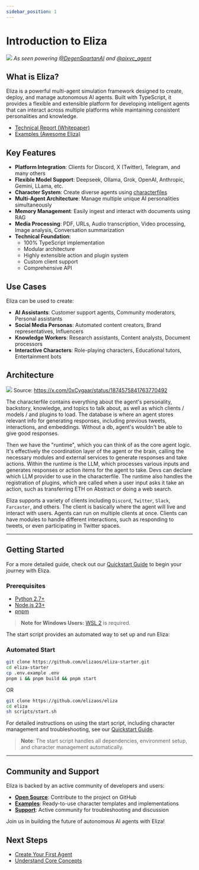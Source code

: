 ```yaml
---
sidebar_position: 1
---
```


# Introduction to Eliza

![](/img/eliza_banner.jpg)
_As seen powering [@DegenSpartanAI](https://x.com/degenspartanai) and [@aixvc_agent](https://x.com/aixvc_agent)_

## What is Eliza?

Eliza is a powerful multi-agent simulation framework designed to create, deploy, and manage autonomous AI agents. Built with TypeScript, it provides a flexible and extensible platform for developing intelligent agents that can interact across multiple platforms while maintaining consistent personalities and knowledge.

- [Technical Report (Whitepaper)](https://arxiv.org/pdf/2501.06781)
- [Examples (Awesome Eliza)](https://github.com/elizaos/awesome-eliza)

## Key Features

- **Platform Integration**: Clients for Discord, X (Twitter), Telegram, and many others
- **Flexible Model Support**: Deepseek, Ollama, Grok, OpenAI, Anthropic, Gemini, LLama, etc.
- **Character System**: Create diverse agents using [characterfiles](https://github.com/elizaOS/characterfile)
- **Multi-Agent Architecture**: Manage multiple unique AI personalities simultaneously
- **Memory Management**: Easily ingest and interact with documents using RAG
- **Media Processing**: PDF, URLs, Audio transcription, Video processing, Image analysis, Conversation summarization
- **Technical Foundation**:
    - 100% TypeScript implementation
    - Modular architecture
    - Highly extensible action and plugin system
    - Custom client support
    - Comprehensive API

## Use Cases

Eliza can be used to create:

- **AI Assistants**: Customer support agents, Community moderators, Personal assistants
- **Social Media Personas**: Automated content creators, Brand representatives, Influencers
- **Knowledge Workers**: Research assistants, Content analysts, Document processors
- **Interactive Characters**: Role-playing characters, Educational tutors, Entertainment bots

## Architecture

![](/img/eliza-architecture.jpg)
Source: https://x.com/0xCygaar/status/1874575841763770492

The characterfile contains everything about the agent's personality, backstory, knowledge, and topics to talk about, as well as which clients / models / and plugins to load. The database is where an agent stores relevant info for generating responses, including previous tweets, interactions, and embeddings. Without a db, agent's wouldn't be able to give good responses.

Then we have the "runtime", which you can think of as the core agent logic. It's effectively the coordination layer of the agent or the brain, calling the necessary modules and external services to generate responses and take actions. Within the runtime is the LLM, which processes various inputs and generates responses or action items for the agent to take. Devs can declare which LLM provider to use in the characterfile. The runtime also handles the registration of plugins, which are called when a user input asks it take an action, such as transferring ETH on Abstract or doing a web search.

Eliza supports a variety of clients including `Discord`, `Twitter`, `Slack`, `Farcaster`, and others. The client is basically where the agent will live and interact with users. Agents can run on multiple clients at once. Clients can have modules to handle different interactions, such as responding to tweets, or even participating in Twitter spaces.

---

## Getting Started

For a more detailed guide, check out our [Quickstart Guide](./quickstart.md) to begin your journey with Eliza.

### Prerequisites

- [Python 2.7+](https://www.python.org/downloads/)
- [Node.js 23+](https://docs.npmjs.com/downloading-and-installing-node-js-and-npm)
- [pnpm](https://pnpm.io/installation)

> **Note for Windows Users:** [WSL 2](https://learn.microsoft.com/en-us/windows/wsl/install-manual) is required.

The start script provides an automated way to set up and run Eliza:

### Automated Start

```bash
git clone https://github.com/elizaos/eliza-starter.git
cd eliza-starter
cp .env.example .env
pnpm i && pnpm build && pnpm start
```

OR

```bash
git clone https://github.com/elizaos/eliza
cd eliza
sh scripts/start.sh
```

For detailed instructions on using the start script, including character management and troubleshooting, see our [Quickstart Guide](./quickstart).

> **Note**: The start script handles all dependencies, environment setup, and character management automatically.

---

## Community and Support

Eliza is backed by an active community of developers and users:

- [**Open Source**](https://github.com/elizaos/eliza): Contribute to the project on GitHub
- [**Examples**](https://github.com/elizaos/characters): Ready-to-use character templates and implementations
- [**Support**](https://discord.gg/elizaos): Active community for troubleshooting and discussion

Join us in building the future of autonomous AI agents with Eliza!

## Next Steps

- [Create Your First Agent](../quickstart)
- [Understand Core Concepts](../core/agents)
